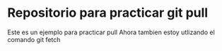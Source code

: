 # Repositorio para practicar git pull
Este es un ejemplo para practicar pull
Ahora tambien estoy utlizando el comando git fetch
